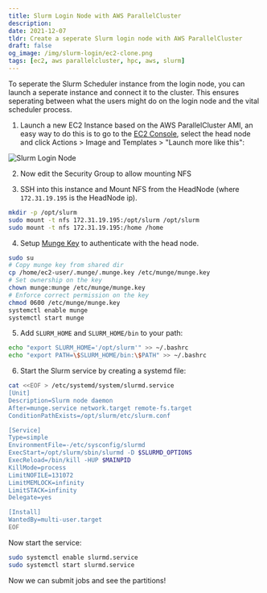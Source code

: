 ```yaml
---
title: Slurm Login Node with AWS ParallelCluster
description:
date: 2021-12-07
tldr: Create a seperate Slurm login node with AWS ParallelCluster
draft: false
og_image: /img/slurm-login/ec2-clone.png
tags: [ec2, aws parallelcluster, hpc, aws, slurm]
---
```


To seperate the Slurm Scheduler instance from the login node, you can launch a seperate instance and connect it to the cluster. This ensures seperating between what the users might do on the login node and the vital scheduler process.

1. Launch a new EC2 Instance based on the AWS ParallelCluster AMI, an easy way to do this is to go to the [EC2 Console](https://console.aws.amazon.com/ec2/v2/home), select the head node and click Actions > Image and Templates > "Launch more like this":

![Slurm Login Node](/img/slurm-login/ec2-clone.png)

2. Now edit the Security Group to allow mounting NFS

3. SSH into this instance and Mount NFS from the HeadNode (where `172.31.19.195` is the HeadNode ip).

```bash
mkdir -p /opt/slurm
sudo mount -t nfs 172.31.19.195:/opt/slurm /opt/slurm
sudo mount -t nfs 172.31.19.195:/home /home
```

4. Setup [Munge Key](https://slurm.schedmd.com/quickstart_admin.html#communication) to authenticate with the head node.

```bash
sudo su
# Copy munge key from shared dir
cp /home/ec2-user/.munge/.munge.key /etc/munge/munge.key
# Set ownership on the key
chown munge:munge /etc/munge/munge.key
# Enforce correct permission on the key
chmod 0600 /etc/munge/munge.key
systemctl enable munge
systemctl start munge
```

5. Add `SLURM_HOME` and `SLURM_HOME/bin` to your path:

```bash
echo "export SLURM_HOME='/opt/slurm'" >> ~/.bashrc
echo "export PATH=\$SLURM_HOME/bin:\$PATH" >> ~/.bashrc
```

6. Start the Slurm service by creating a systemd file:

```bash
cat <<EOF > /etc/systemd/system/slurmd.service
[Unit]
Description=Slurm node daemon
After=munge.service network.target remote-fs.target
ConditionPathExists=/opt/slurm/etc/slurm.conf

[Service]
Type=simple
EnvironmentFile=-/etc/sysconfig/slurmd
ExecStart=/opt/slurm/sbin/slurmd -D $SLURMD_OPTIONS
ExecReload=/bin/kill -HUP $MAINPID
KillMode=process
LimitNOFILE=131072
LimitMEMLOCK=infinity
LimitSTACK=infinity
Delegate=yes

[Install]
WantedBy=multi-user.target
EOF
```

Now start the service:

```bash
sudo systemctl enable slurmd.service
sudo systemctl start slurmd.service
```

Now we can submit jobs and see the partitions!
